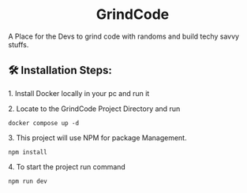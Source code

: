 <h1 align="center" id="title">GrindCode</h1>

<p id="description">A Place for the Devs to grind code with randoms and build techy savvy stuffs.</p>

<h2>🛠️ Installation Steps:</h2>

<p>1. Install Docker locally in your pc and run it</p>

<p>2. Locate to the GrindCode Project Directory and run</p>

```
docker compose up -d
```

<p>3. This project will use NPM for package Management.</p>

```
npm install
```

<p>4. To start the project run command</p>

```
npm run dev
```
